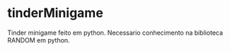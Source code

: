 # tinderMinigame
Tinder minigame feito em python.
Necessario conhecimento na biblioteca RANDOM em python.
